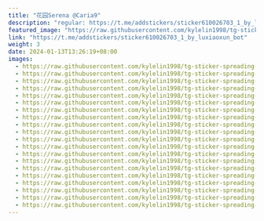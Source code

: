 ```yaml
---
title: "花园Serena @Caria9"
description: "regular: https://t.me/addstickers/sticker610026703_1_by_luxiaoxun_bot"
featured_image: "https://raw.githubusercontent.com/kylelin1998/tg-sticker-spreading-worldwide-images/main/img/ca930ee1-735b-40b2-b727-a0eae5c9b13a.jpg"
link: "https://t.me/addstickers/sticker610026703_1_by_luxiaoxun_bot"
weight: 3
date: 2024-01-13T13:26:19+08:00
images:
  - https://raw.githubusercontent.com/kylelin1998/tg-sticker-spreading-worldwide-images/main/img/ca930ee1-735b-40b2-b727-a0eae5c9b13a.jpg
  - https://raw.githubusercontent.com/kylelin1998/tg-sticker-spreading-worldwide-images/main/img/abee4741-4325-40ea-9d05-7c0133d64f3f.jpg
  - https://raw.githubusercontent.com/kylelin1998/tg-sticker-spreading-worldwide-images/main/img/10864c50-78ec-4a4b-ba20-64c3bf1b1b90.jpg
  - https://raw.githubusercontent.com/kylelin1998/tg-sticker-spreading-worldwide-images/main/img/3982faf7-5938-49c1-aa7e-c46bf016263a.jpg
  - https://raw.githubusercontent.com/kylelin1998/tg-sticker-spreading-worldwide-images/main/img/fd8872d4-08bb-4596-aba4-94d99cc22c6b.jpg
  - https://raw.githubusercontent.com/kylelin1998/tg-sticker-spreading-worldwide-images/main/img/fcde880a-4b25-48c9-b0c9-27c2a7e1b8b1.jpg
  - https://raw.githubusercontent.com/kylelin1998/tg-sticker-spreading-worldwide-images/main/img/4f7f8a15-aabe-4c27-902b-4c760a5c67cf.jpg
  - https://raw.githubusercontent.com/kylelin1998/tg-sticker-spreading-worldwide-images/main/img/9eea0fac-1f5d-4075-93aa-af48b81984d1.jpg
  - https://raw.githubusercontent.com/kylelin1998/tg-sticker-spreading-worldwide-images/main/img/fd3afd94-8fb7-42b6-ba91-feefddcfc86f.jpg
  - https://raw.githubusercontent.com/kylelin1998/tg-sticker-spreading-worldwide-images/main/img/ad8c2b45-f212-403a-ac3f-13612978da43.jpg
  - https://raw.githubusercontent.com/kylelin1998/tg-sticker-spreading-worldwide-images/main/img/6d311c69-6ead-4a24-b08c-765bdaa6bc3d.jpg
  - https://raw.githubusercontent.com/kylelin1998/tg-sticker-spreading-worldwide-images/main/img/ba7ce48f-c90b-4f67-b3d3-b04df33de419.jpg
  - https://raw.githubusercontent.com/kylelin1998/tg-sticker-spreading-worldwide-images/main/img/bb9f98b3-85ba-4829-bece-97d63e1f9625.jpg
  - https://raw.githubusercontent.com/kylelin1998/tg-sticker-spreading-worldwide-images/main/img/6762bbde-4602-43c5-ba59-a449dd6f1170.jpg
  - https://raw.githubusercontent.com/kylelin1998/tg-sticker-spreading-worldwide-images/main/img/628f7676-fd0e-4bb1-aa7a-2f2fcc2ef9fc.jpg
  - https://raw.githubusercontent.com/kylelin1998/tg-sticker-spreading-worldwide-images/main/img/5598b2a5-3afe-4781-9069-edbf75672061.jpg
  - https://raw.githubusercontent.com/kylelin1998/tg-sticker-spreading-worldwide-images/main/img/5ff4ac85-217a-4024-9153-dda76dcd2978.jpg
  - https://raw.githubusercontent.com/kylelin1998/tg-sticker-spreading-worldwide-images/main/img/4243ddeb-f3d2-45f0-bfc6-98e6f6dfd77b.jpg
  - https://raw.githubusercontent.com/kylelin1998/tg-sticker-spreading-worldwide-images/main/img/f8858cf3-74da-42b7-9089-cbc8053dc5fd.jpg
  - https://raw.githubusercontent.com/kylelin1998/tg-sticker-spreading-worldwide-images/main/img/c087a80b-cc19-48c4-9a14-ebac05733da0.jpg
---
```

